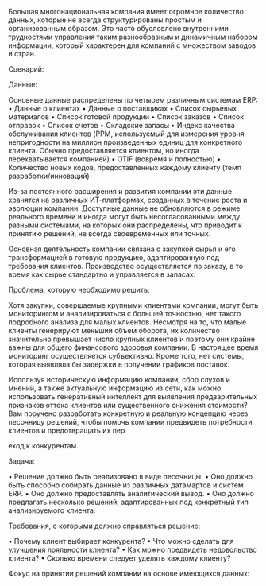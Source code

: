 Большая многонациональная компания имеет огромное количество данных, которые не всегда структурированы простым и организованным образом. Это часто обусловлено внутренними трудностями управления таким разнообразным и динамичным набором информации, который характерен для компаний с множеством заводов и стран.

Сценарий:

Данные:

Основные данные распределены по четырем различным системам ERP:
• Данные о клиентах
• Данные о поставщиках
• Список сырьевых материалов
• Список готовой продукции
• Список заказов
• Список отправок
• Список счетов
• Складские запасы
• Индекс качества обслуживания клиентов (PPM, используемый для измерения уровня непригодности на миллион произведенных единиц для конкретного клиента. Обычно предоставляется клиентом, но иногда перехватывается компанией)
• OTIF (вовремя и полностью)
• Количество новых кодов, предоставленных каждому клиенту (темп разработки/инноваций)

Из-за постоянного расширения и развития компании эти данные хранятся на различных ИТ-платформах, созданных в течение роста и эволюции компании. Доступные данные не обновляются в режиме реального времени и иногда могут быть несогласованными между разными системами, на которых они распределены, что приводит к принятию решений, не всегда своевременных или точных.

Основная деятельность компании связана с закупкой сырья и его трансформацией в готовую продукцию, адаптированную под требования клиентов. Производство осуществляется по заказу, в то время как сырье стандартно и управляется в запасах.

Проблема, которую необходимо решить:

Хотя закупки, совершаемые крупными клиентами компании, могут быть мониторингом и анализироваться с большей точностью, нет такого подробного анализа для малых клиентов. Несмотря на то, что малые клиенты генерируют меньший объем оборота, их количество значительно превышает число крупных клиентов и поэтому они крайне важны для общего финансового здоровья компании. В настоящее время мониторинг осуществляется субъективно. Кроме того, нет системы, которая выявляла бы задержки в получении графиков поставок.

Используя историческую информацию компании, сбор слухов и мнений, а также актуальную информацию из сети, как можно использовать генеративный интеллект для выявления предварительных признаков оттока клиентов или существенного снижения стоимости? Вам поручено разработать конкретную и реальную концепцию через песочницу решений, чтобы помочь компании предвидеть потребности клиентов и предотвращать их пер

еход к конкурентам.

Задача:

• Решение должно быть реализовано в виде песочницы.
• Оно должно быть способно собирать данные из различных датамартов и систем ERP.
• Оно должно предоставлять аналитический вывод.
• Оно должно предлагать несколько решений, адаптированных под конкретный тип анализируемого клиента.

Требования, с которыми должно справляться решение:

• Почему клиент выбирает конкурента?
• Что можно сделать для улучшения лояльности клиента?
• Как можно предвидеть недовольство клиента?
• Сколько времени следует уделять каждому клиенту?

Фокус на принятии решений компании на основе имеющихся данных:
